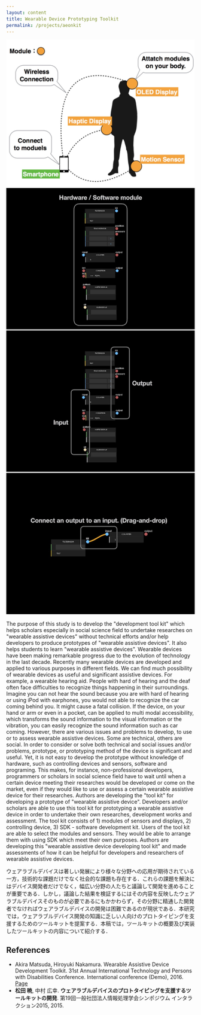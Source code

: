 ```yaml
---
layout: content
title: Wearable Device Prototyping Toolkit
permalink: /projects/aeonkit
---
```


![](/assets/images/research/aeonkit/top.jpg)
![](/assets/images/research/aeonkit/sub1.jpg)
![](/assets/images/research/aeonkit/sub2.jpg)
![](/assets/images/research/aeonkit/sub3.jpg)

The purpose of this study is to develop the "development tool kit"
which helps scholars especially in social science field to undertake researches on "wearable assistive devices" without technical efforts and/or help developers to produce prototypes of "wearable assistive devices". It also helps students to learn "wearable assistive devices".
Wearable devices have been making remarkable progress due to the evolution of technology in the last decade. Recently many wearable devices are developed and applied to various purposes in different fields. We can find much possibility of wearable devices as useful and significant assistive devices.
For example, a wearable hearing aid.
People with hard of hearing and the deaf often face difficulties to recognize things happening in their surroundings. Imagine you can not hear the sound because you are with hard of hearing or using iPod with earphones, you would not able to recognize the car coming behind you. It might cause a fatal collision. If the device, on your hand or arm or even in a pocket, can be applied to multi modal accessibility, which transforms the sound information to the visual information or the vibration, you can easily recognize the sound information such as car coming.
However, there are various issues and problems to develop, to use or to assess wearable assistive devices. Some are technical, others are social.
In order to consider or solve both technical and social issues and/or problems, prototype, or prototyping method of the device is significant and useful. Yet, it is not easy to develop the prototype without knowledge of hardware, such as controlling devices and sensors, software and programing.
This makes, for instance, non-professional developers, programmers or scholars in social science field have to wait until when a certain device meeting their researches would be developed or come on the market, even if they would like to use or assess a certain wearable assistive device for their researches.
Authors are developing the "tool kit" for developing a prototype of "wearable assistive device". Developers and/or scholars are able to use this tool kit for prototyping a wearable assistive device in order to undertake their own researches, development works and assessment.
The tool kit consists of 1) modules of sensors and displays, 2) controlling device, 3) SDK - software development kit. Users of the tool kit are able to select the modules and sensors. They would be able to arrange them with using SDK which meet their own purposes.
Authors are developing this "wearable assistive device developing tool kit" and made assessments of how it can be helpful for developers and researchers of wearable assistive devices.

ウェアラブルデバイスは著しい発展により様々な分野への応用が期待されている一方，技術的な課題だけでなく社会的な課題も存在する．これらの課題を解決にはデバイス開発者だけでなく，幅広い分野の人たちと議論して開発を進めることが重要である．しかし，議論した結果を検証するにはその内容を反映したウェアラブルデバイスそのものが必要であるにもかかわらず，その分野に精通した開発者でなければウェアラブルデバイスの開発は困難であるのが現状である．本研究では，ウェアラブルデバイス開発の知識に乏しい人向けのプロトタイピングを支援するためのツールキットを提案する．本稿では，ツールキットの概要及び実装したツールキットの内容について紹介する．

## References
- Akira Matsuda, Hiroyuki Nakamura. Wearable Assistive Device Development Toolkit. 31st Annual International Technology and Persons with Disabilities Conference. International conference (Demo), 2016. [Page](http://www.csun.edu/cod/conference/2016/sessions/index.php/public/presentations/view/338)
- **松田 暁**, 中村 広幸. **ウェアラブルデバイスのプロトタイピングを支援するツールキットの開発**. 第19回一般社団法人情報処理学会シンポジウム インタラクション2015, 2015.
